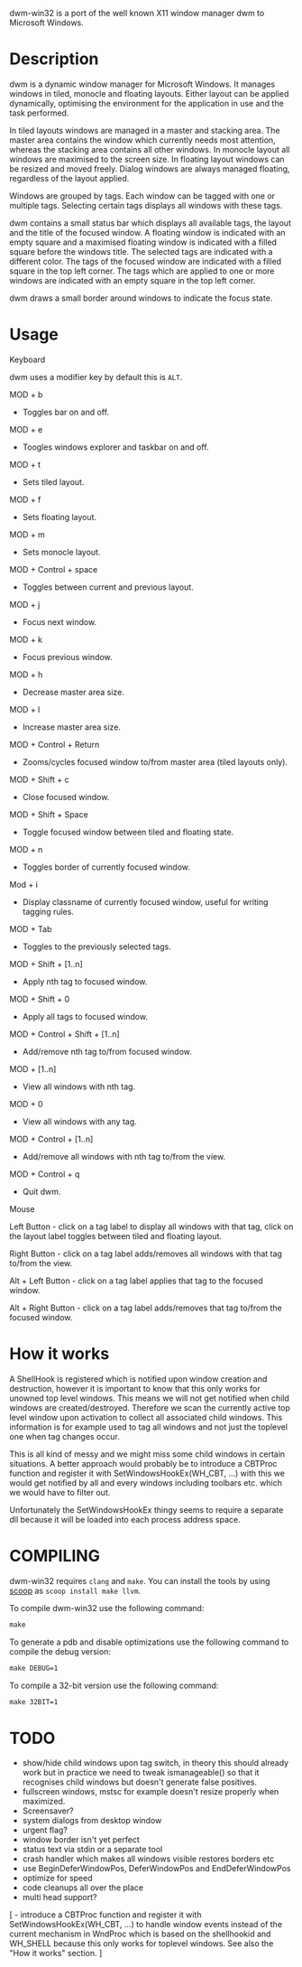 dwm-win32 is a port of the well known X11 window manager dwm to Microsoft
Windows.

Description
===========

dwm is a dynamic window manager for Microsoft Windows. It manages windows
in tiled, monocle and floating layouts. Either layout can be applied
dynamically, optimising the environment for the application in use and
the task performed.

In tiled layouts windows are managed in a master and stacking area. The
master area contains the window which currently needs most attention,
whereas the stacking area contains all other windows. In monocle layout
all windows are maximised to the screen size. In floating layout windows
can be resized and moved freely. Dialog windows are always managed
floating, regardless of the layout applied.

Windows are grouped by tags. Each window can be tagged with one or
multiple tags. Selecting certain tags displays all windows with these
tags.

dwm contains a small status bar which displays all available tags, the 
layout and the title of the focused window. A floating window is indicated
with an empty square and a maximised floating window is indicated with a
filled square before the windows title. The selected tags are indicated
with a different color. The tags of the focused window are indicated with
a filled square in the top left corner.  The tags which are applied to
one or more windows are indicated with an empty square in the top left
corner.

dwm draws a small border around windows to indicate the focus state.

Usage
=====

 Keyboard

  dwm uses a modifier key by default this is `ALT`.


  MOD + b
   - Toggles bar on and off.

  MOD + e
   - Toogles windows explorer and taskbar on and off.

  MOD + t
   - Sets tiled layout.

  MOD + f
   - Sets floating layout.

  MOD + m
   - Sets monocle layout.

  MOD + Control + space
   - Toggles between current and previous layout.

  MOD + j
   - Focus next window.

  MOD + k
   - Focus previous window.

  MOD + h
   - Decrease master area size.

  MOD + l
   - Increase master area size.

  MOD + Control + Return
   - Zooms/cycles focused window to/from master area (tiled layouts only).

  MOD + Shift + c
   - Close focused window.

  MOD + Shift + Space
   - Toggle focused window between tiled and floating state.

  MOD + n
   - Toggles border of currently focused window.

  Mod + i
   - Display classname of currently focused window, useful for writing
     tagging rules.

  MOD + Tab
   - Toggles to the previously selected tags.

  MOD + Shift + [1..n]
   - Apply nth tag to focused window.

  MOD + Shift + 0
   - Apply all tags to focused window.

  MOD + Control + Shift + [1..n]
   - Add/remove nth tag to/from focused window.

  MOD + [1..n]
   - View all windows with nth tag.

  MOD + 0
   - View all windows with any tag.

  MOD + Control + [1..n]
   - Add/remove all windows with nth tag to/from the view.

  MOD + Control + q
   - Quit dwm.


 Mouse

  Left Button
    - click on a tag label to display all windows with that tag, click
      on the layout label toggles between tiled and floating layout.

  Right Button
    - click on a tag label adds/removes all windows with that tag to/from
      the view.

  Alt + Left Button
    - click on a tag label applies that tag to the focused window.

  Alt + Right Button
    - click on a tag label adds/removes that tag to/from the focused window.


How it works
============

A ShellHook is registered which is notified upon window creation and
destruction, however it is important to know that this only works for
unowned top level windows. This means we will not get notified when child
windows are created/destroyed. Therefore we scan the currently active top
level window upon activation to collect all associated child windows. 
This information is for example used to tag all windows and not just 
the toplevel one when tag changes occur.

This is all kind of messy and we might miss some child windows in certain
situations. A better approach would probably be to introduce a CBTProc 
function and register it with SetWindowsHookEx(WH_CBT, ...) with this we
would get notified by all and every windows including toolbars etc. 
which we would have to filter out.

Unfortunately the SetWindowsHookEx thingy seems to require a separate
dll because it will be loaded into each process address space.

COMPILING
=========

dwm-win32 requires `clang` and `make`. You can install the tools by using
[scoop](https://scoop.sh) as `scoop install make llvm`.

To compile dwm-win32 use the following command:

```cmd
make
```

To generate a pdb and disable optimizations use the following command to compile the debug version:

```cmd
make DEBUG=1
```

To compile a 32-bit version use the following command:

```cmd
make 32BIT=1
```

TODO
====

 - show/hide child windows upon tag switch, in theory this should already
   work but in practice we need to tweak ismanageable() so that it
   recognises child windows but doesn't generate false positives.
 - fullscreen windows, mstsc for example doesn't resize properly when
   maximized.
 - Screensaver?
 - system dialogs from desktop window
 - urgent flag?
 - window border isn't yet perfect
 - status text via stdin or a separate tool
 - crash handler which makes all windows visible restores borders etc
 - use BeginDeferWindowPos, DeferWindowPos and EndDeferWindowPos
 - optimize for speed
 - code cleanups all over the place
 - multi head support?

 [ - introduce a CBTProc function and register it with
     SetWindowsHookEx(WH_CBT, ...) to handle window events instead of the
     current mechanism in WndProc which is based on the shellhookid and 
     WH_SHELL because this only works for toplevel windows. See also the
     "How it works" section. ]
